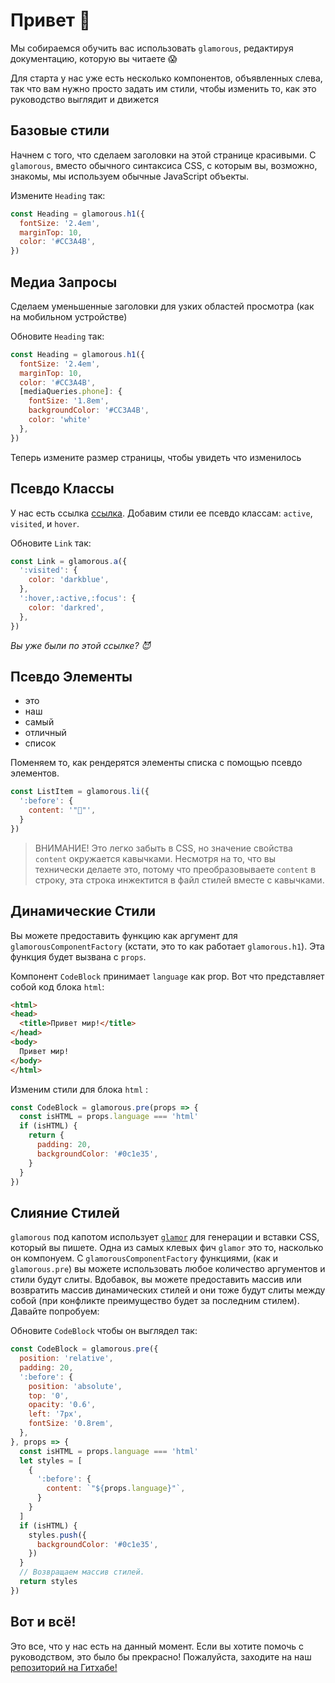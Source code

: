 # Привет 👋

Мы собираемся обучить вас использовать `glamorous`, редактируя документацию, которую вы читаете 😱

Для старта у нас уже есть несколько компонентов, объявленных слева, так 
что вам нужно просто задать им стили, чтобы изменить то, как это руководство выглядит и движется

## Базовые стили

Начнем с того, что сделаем заголовки на этой странице красивыми. С `glamorous`, вместо
обычного синтаксиса CSS, с которым вы, возможно, знакомы, мы используем обычные JavaScript
объекты.

Измените `Heading` так:

```js
const Heading = glamorous.h1({
  fontSize: '2.4em',
  marginTop: 10,
  color: '#CC3A4B',
})
```
  
## Медиа Запросы

Сделаем уменьшенные заголовки для узких областей просмотра (как на мобильном
устройстве)

Обновите `Heading` так:

```js
const Heading = glamorous.h1({
  fontSize: '2.4em',
  marginTop: 10,
  color: '#CC3A4B',
  [mediaQueries.phone]: {
    fontSize: '1.8em',
    backgroundColor: '#CC3A4B',
    color: 'white'
  },
})
```

Теперь измените размер страницы, чтобы увидеть что изменилось

## Псевдо Классы

У нас есть ссылка [ссылка](https://www.youtube.com/watch?v=dQw4w9WgXcQ). Добавим стили
ее псевдо классам: `active`, `visited`, и `hover`.

Обновите `Link` так:

```js
const Link = glamorous.a({
  ':visited': {
    color: 'darkblue',
  },
  ':hover,:active,:focus': {
    color: 'darkred',
  },
})
```

_Вы уже были по этой ссылке? 😈_

## Псевдо Элементы

- это
- наш
- самый
- отличный
- список

Поменяем то, как рендерятся элементы списка с помощью псевдо элементов.

```js
const ListItem = glamorous.li({
  ':before': {
    content: '"💎"',
  }
})
```

> ВНИМАНИЕ! Это легко забыть в CSS, но значение свойства `content` окружается
> кавычками. Несмотря на то, что вы технически делаете это, потому что 
> преобразовываете `content` в строку, эта строка инжектится в файл
> стилей вместе с кавычками.  

## Динамические Стили

Вы можете предоставить функцию как аргумент для `glamorousComponentFactory` 
(кстати, это то как работает `glamorous.h1`). Эта функция будет вызвана с
`props`.

Компонент `CodeBlock` принимает `language` как prop. Вот что представляет собой
код блока `html`:

```html
<html>
<head>
  <title>Привет мир!</title>
</head>
<body>
  Привет мир!
</body>
</html>
```

Изменим стили для блока `html` :

```js
const CodeBlock = glamorous.pre(props => {
  const isHTML = props.language === 'html'
  if (isHTML) {
    return {
      padding: 20,
      backgroundColor: '#0c1e35',
    }
  }
})
```

## Слияние Стилей

`glamorous` под капотом использует [`glamor`](https://github.com/threepointone/glamor) 
для генерации и вставки CSS, который вы пишете. Одна из самых клевых фич
`glamor` это то, насколько он компонуем. C `glamorousComponentFactory` функциями,
(как и `glamorous.pre`) вы можете использовать любое количество аргументов и стили
будут слиты. Вдобавок, вы можете предоставить массив или возвратить массив динамических стилей
и они тоже будут слиты между собой (при конфликте преимущество будет за последним стилем).
Давайте попробуем:

Обновите `CodeBlock` чтобы он выглядел так:

```js
const CodeBlock = glamorous.pre({
  position: 'relative',
  padding: 20,
  ':before': {
    position: 'absolute',
    top: '0',
    opacity: '0.6',
    left: '7px',
    fontSize: '0.8rem',
  },
}, props => {
  const isHTML = props.language === 'html'
  let styles = [
    {
      ':before': {
        content: `"${props.language}"`,
      }
    }
  ]
  if (isHTML) {
    styles.push({
      backgroundColor: '#0c1e35',
    })
  }
  // Возвращаем массив стилей.
  return styles
})
```

## Вот и всё!

Это все, что у нас есть на данный момент. Если вы хотите помочь с руководством, 
это было бы прекрасно! Пожалуйста, заходите на наш [репозиторий на Гитхабе!](https://github.com/kentcdodds/glamorous-website)
